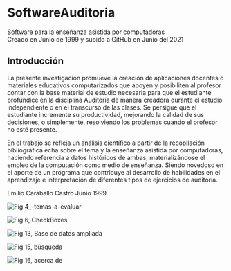 # SoftwareAuditoria
Software para la enseñanza asistida por computadoras  
Creado en Junio de 1999 y subido a GitHub en Junio del 2021

## Introducción
La presente investigación promueve la creación de aplicaciones docentes o materiales educativos computarizados que apoyen y posibiliten al profesor contar con la base material de estudio necesaria para que el estudiante profundice en la disciplina Auditoría de manera creadora durante el estudio independiente o en el transcurso de las clases. Se persigue que el estudiante incremente su productividad, mejorando la calidad de sus decisiones, o simplemente, resolviendo los problemas cuando el profesor no esté presente.

En el trabajo se refleja un análisis científico a partir de la recopilación bibliográfica echa sobre el tema y la enseñanza asistida por computadoras, haciendo  referencia a datos históricos de ambas, materializándose el empleo de la computación como medio de enseñanza. Siendo novedoso en el aporte de un programa que contribuye al desarrollo de habilidades en el aprendizaje e interpretación de diferentes tipos de ejercicios de auditoría.

Emilio Caraballo Castro
Junio 1999

![Fig 4_-temas-a-evaluar](https://user-images.githubusercontent.com/16723095/122309442-ee844800-ced3-11eb-919c-3c5d90dfe724.jpg)  

![Fig  6, CheckBoxes](https://user-images.githubusercontent.com/16723095/122309299-a9f8ac80-ced3-11eb-910e-eec93835afd0.jpg)  

![Fig  13, Base de datos ampliada](https://user-images.githubusercontent.com/16723095/122309311-aebd6080-ced3-11eb-8f55-5613ae13b078.jpg)  

![Fig  15, búsqueda](https://user-images.githubusercontent.com/16723095/122309315-b11fba80-ced3-11eb-8c84-1c3606d2b13b.jpg)  

![Fig  16, acerca de](https://user-images.githubusercontent.com/16723095/122309319-b2e97e00-ced3-11eb-9695-4152a260a2fe.jpg)  
